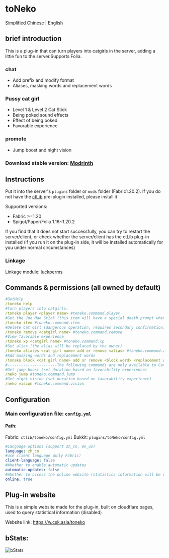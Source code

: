 # toNeko
[Simplified Chinese](README.md) | [English](README_en.md)
## brief introduction
This is a plug-in that can turn players into catgirls in the server, adding a little fun to the server.Supports Folia.
### chat
- Add prefix and modify format
- Aliases, masking words and replacement words
### Pussy cat girl
- Level 1 & Level 2 Cat Stick
- Being poked sound effects
- Effect of being poked
- Favorable experience
### promote
- Jump boost and night vision
### Download stable version: [Modrinth](https://modrinth.com/plugin/toneko/)
## Instructions
Put it into the server's `plugins` folder or `mods` folder (Fabric1.20.2). If you do not have the [ctLib](https://modrinth.com/plugin/ctlib) pre-plugin installed, please install it

Supported versions:
- Fabric >=1.20
- Spigot/Paper/Folia 1.16~1.20.2

If you find that it does not start successfully, you can try to restart the server/client, or check whether the server/client has the ctLib plug-in installed (if you run it on the plug-in side, it will be installed automatically for you under normal circumstances)
### Linkage
Linkage module: [luckperms](https://luckperms.net/)
## Commands & permissions (all owned by default)
```yaml
#GetHelp
/toneko help
#Turn players into catgirls:
/toneko player <player name> #toneko.command.player
#Get the Jue Mao Stick (this item will have a special death prompt when defeating the cat lady, and can increase or decrease the favorability experience):
/toneko item #toneko.command.item
#Delete Cat Girl (dangerous operation, requires secondary confirmation)
/toneko remove <catgirl name> #toneko.command.remove
#View favorable experience
/toneko xp <catgirl name> #toneko.command.xp
#Set alias (the alias will be replaced by the owner)
/toneko aliases <cat girl name> add or remove <alias> #toneko.command.aliases
#Add masking words and replacement words
/toneko block <cat girl name> add or remove <block word> <replacement word> all or word
#----------------------The following commands are only available to Catgirls---------------------- -
#Get jump boost (set duration based on favorability experience)
/neko jump #toneko.command.jump
#Get night vision (set duration based on favorability experience)
/neko vision #toneko.command.vision
```
## Configuration
### Main configuration file: `config.yml`
#### Path:
Fabric: `ctlib/toneko/config.yml`
Bukkit: `plugins/toNeko/config.yml`
```yaml
#Language options (support zh_cn, en_us)
language: zh_cn
#use client language（only Fabric）
client-language: false
#Whether to enable automatic updates
automatic-updates: false
#Whether to access the online website (statistics information will be uploaded, see https://w.csk.asia/toneko for details)
online: true
```
## Plug-in website
This is a simple website made for the plug-in, built on cloudflare pages, used to query statistical information (disabled)

Website link: https://w.csk.asia/toneko
## bStats:
![bStats](https://bstats.org/signatures/bukkit/toneko.svg)